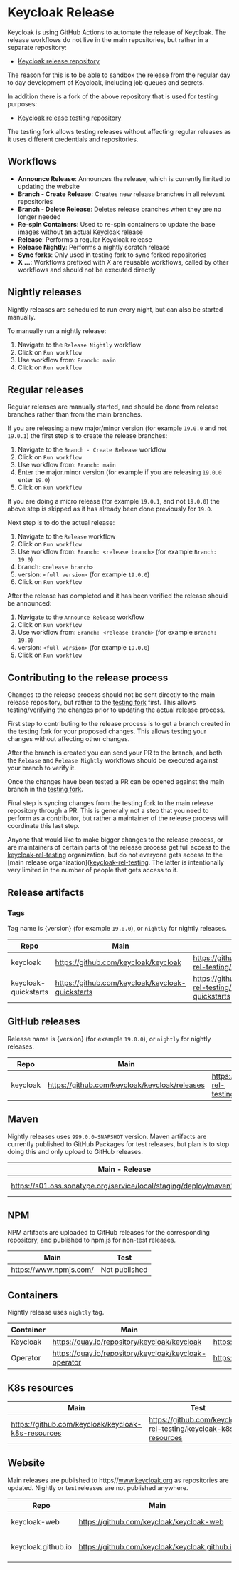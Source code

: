 # Keycloak Release

Keycloak is using GitHub Actions to automate the release of Keycloak. The release workflows do not live in the main repositories, but rather in a separate repository:

* [Keycloak release repository](https://github.com/keycloak-rel/keycloak-rel)

The reason for this is to be able to sandbox the release from the regular day to day development of Keycloak, including job queues and secrets.

In addition there is a fork of the above repository that is used for testing purposes:

* [Keycloak release testing repository](https://github.com/keycloak-rel-testing/keycloak-rel)

The testing fork allows testing releases without affecting regular releases as it uses different credentials and repositories.

## Workflows

* **Announce Release**: Announces the release, which is currently limited to updating the website
* **Branch - Create Release**: Creates new release branches in all relevant repositories
* **Branch - Delete Release**: Deletes release branches when they are no longer needed
* **Re-spin Containers**: Used to re-spin containers to update the base images without an actual Keycloak release
* **Release**: Performs a regular Keycloak release
* **Release Nightly**: Performs a nightly scratch release
* **Sync forks**: Only used in testing fork to sync forked repositories
* **X ...**: Workflows prefixed with *X* are reusable workflows, called by other workflows and should not be executed directly

## Nightly releases

Nightly releases are scheduled to run every night, but can also be started manually.

To manually run a nightly release:

1. Navigate to the `Release Nightly` workflow
2. Click on `Run workflow`
3. Use workflow from: `Branch: main`
4. Click on `Run workflow`

## Regular releases

Regular releases are manually started, and should be done from release branches rather than from the main branches.

If you are releasing a new major/minor version (for example `19.0.0` and not `19.0.1`) the first step is to create the release branches:

1. Navigate to the `Branch - Create Release` workflow
2. Click on `Run workflow`
3. Use workflow from: `Branch: main`
4. Enter the major.minor version (for example if you are releasing `19.0.0` enter `19.0`)
5. Click on `Run workflow`

If you are doing a micro release (for example `19.0.1`, and not `19.0.0`) the above step is skipped as it has already been done previously for `19.0`.

Next step is to do the actual release:

1. Navigate to the `Release` workflow
2. Click on `Run workflow`
3. Use workflow from: `Branch: <release branch>` (for example `Branch: 19.0`)
4. branch: `<release branch>` 
5. version: `<full version>` (for example `19.0.0`)
6. Click on `Run workflow`

After the release has completed and it has been verified the release should be announced:

1. Navigate to the `Announce Release` workflow
2. Click on `Run workflow`
3. Use workflow from: `Branch: <release branch>` (for example `Branch: 19.0`)
4. version: `<full version>` (for example `19.0.0`)
5. Click on `Run workflow`

## Contributing to the release process

Changes to the release process should not be sent directly to the main release repository, but rather to the [testing fork](https://github.com/keycloak-rel-testing/keycloak-rel) first. This allows testing/verifying the changes prior to updating the actual release process.

First step to contributing to the release process is to get a branch created in the testing fork for your proposed changes. This allows testing your changes without affecting other changes.

After the branch is created you can send your PR to the branch, and both the `Release` and `Release Nightly` workflows should be executed against your branch to verify it.

Once the changes have been tested a PR can be opened against the main branch in the [testing fork](https://github.com/keycloak-rel-testing/keycloak-rel).

Final step is syncing changes from the testing fork to the main release repository through a PR. This is generally not a step that you need to perform as a contributor, but rather a maintainer of the release process will coordinate this last step.

Anyone that would like to make bigger changes to the release process, or are maintainers of certain parts of the release process get full access to the [keycloak-rel-testing](https://github.com/keycloak-rel-testing/) organization, but do not everyone gets access to the [main release organization]([keycloak-rel-testing](https://github.com/keycloak-rel/). The latter is intentionally very limited in the number of people that gets access to it.

## Release artifacts

### Tags

Tag name is {version} (for example `19.0.0`), or `nightly` for nightly releases.

|Repo|Main|Test|
|----|----|----|
|keycloak|https://github.com/keycloak/keycloak|https://github.com/keycloak-rel-testing/keycloak|
|keycloak-quickstarts|https://github.com/keycloak/keycloak-quickstarts|https://github.com/keycloak-rel-testing/keycloak-quickstarts|

## GitHub releases

Release name is {version} (for example `19.0.0`), or `nightly` for nightly releases.

|Repo|Main|Test|
|----|----|----|
|keycloak|https://github.com/keycloak/keycloak/releases|https://github.com/keycloak-rel-testing/keycloak/releases|

## Maven

Nightly releases uses `999.0.0-SNAPSHOT` version. Maven artifacts are currently published to GitHub Packages for test releases, but plan is to stop doing this and only upload to GitHub releases.

|Main - Release|Main - Nightly|Test|
|--------------|--------------|----|
|https://s01.oss.sonatype.org/service/local/staging/deploy/maven2/|https://s01.oss.sonatype.org/content/repositories/snapshots/|https://maven.pkg.github.com/keycloak-rel-testing/maven|

## NPM

NPM artifacts are uploaded to GitHub releases for the corresponding repository, and published to npm.js for non-test releases. 

|Main|Test|
|----|----|
|https://www.npmjs.com/|Not published|

## Containers

Nightly release uses `nightly` tag.

|Container|Main|Test|
|---------|----|----|
|Keycloak|https://quay.io/repository/keycloak/keycloak|https://quay.io/repository/keycloak/keycloak|https://quay.io/repository/keycloaktesting/keycloak|
|Operator|https://quay.io/repository/keycloak/keycloak-operator|https://quay.io/repository/keycloak/keycloak|https://quay.io/repository/keycloaktesting/keycloak-operator|

## K8s resources

|Main|Test|
|----|----|
|https://github.com/keycloak/keycloak-k8s-resources|https://github.com/keycloak-rel-testing/keycloak-k8s-resources|

## Website

Main releases are published to https//www.keycloak.org as repositories are updated. Nightly or test releases are not published anywhere.

|Repo|Main|Test|
|----|----|----|
|keycloak-web|https://github.com/keycloak/keycloak-web|https://github.com/keycloak-rel-testing/keycloak-web|
|keycloak.github.io|https://github.com/keycloak/keycloak.github.io|https://github.com/keycloak-rel-testing/keycloak.github.io|
